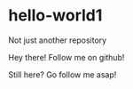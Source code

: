 # hello-world1
Not just another repository

Hey there!
Follow me on github!

Still here? Go follow me asap!
